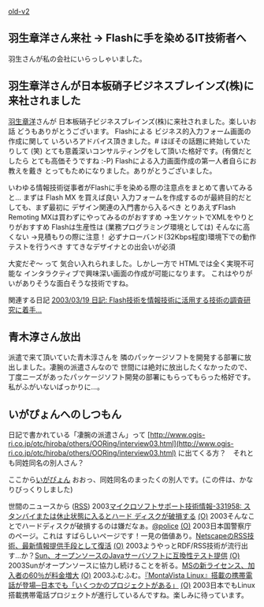 [old-v2](ig030320-orig.html)

## 羽生章洋さん来社 → Flashに手を染めるIT技術者へ

羽生さんが私の会社にいらっしゃいました。






## 羽生章洋さんが日本板硝子ビジネスブレインズ(株)に来社されました


[羽生章洋](http://d.hatena.ne.jp/habuakihiro/)さんが 日本板硝子ビジネスブレインズ(株)に来社されました。楽しいお話
どうもありがとうございます。
Flashによる ビジネス的入力フォーム画面の作成に関して いろいろアドバイス頂きました。#
ほぼその話題に終始していたりして (笑)
とても意義深いコンサルティングをして頂いた格好です。(有償だとしたら とても高価そうですね
:-P) Flashによる入力画面作成の第一人者自らにお教えを戴き とってもためになりました。ありがとうございました。

いわゆる情報技術従事者がFlashに手を染める際の注意点をまとめて書いてみると…
まずは Flash MX を買えば良い
  入力フォームを作成するのが最終目的だとしても、まず最初に デザイン関連の入門書から入るべき
  とりあえずFlash Remoting MXは買わずにやってみるのがおすすめ
  →生ソケットでXMLをやりとりがおすすめ
  Flashは生産性は (業務プログラミング環境としては) そんなに高くない
  →見積もりの際に注意！
  必ずナローバンド(32Kbps程度)環境下での動作テストを行うべき
  すてきなデザイナとの出会いが必須


大変だぞ～ って 気合い入れられました。しかし一方で HTMLでは全く実現不可能な
インタラクティブで興味深い画面の作成が可能になります。
これはやりがいがありそうな面白そうな技術ですね。

関連する日記
[2003/03/19 日記: Flash技術を情報技術に活用する技術の調査研究に着手…](ig030319.html)


## 青木淳さん放出


派遣で来て頂いていた青木淳さんを 隣のパッケージソフトを開発する部署に放出しました。凄腕の派遣さんなので
世間には絶対に放出したくなかったので、丁度ニーズがあったパッケージソフト開発の部署にもらってもらった格好です。私がふがいないばっかりに…。

## いがぴょんへのしつもん


日記で書かれている「凄腕の派遣さん」って
[http://www.ogis-ri.co.jp/otc/hiroba/others/OORing/interview03.html](http://www.ogis-ri.co.jp/otc/hiroba/others/OORing/interview03.html)
に出てくる方？　それとも同姓同名の別人さん？

ここから[いがぴょん](http://www.igapyon.jp/igapyon/diary/memo/memoigapyon.html)
おおっ、同姓同名のまったくの別人です。(この件は、かなりびっくりしました)



世間のニュースから ([RSS](ig030320-news.xml)) 2003[マイクロソフトサポート技術情報-331958: スタンバイまたは休止状態に入るとハード ディスクが破損する](http://support.microsoft.com/default.aspx?scid=kb;[LN];331958) [(O)](http://support.microsoft.com/default.aspx?scid=kb;[LN];331958) 2003そんなことでハードディスクが破損するのは嫌だなぁ。[@police](http://www.cyberpolice.go.jp/) [(O)](http://www.cyberpolice.go.jp/) 2003日本国警察庁のページ。これは すばらしいページです！一見の価値あり。[NetscapeのRSS技術、最新情報提供手段として復活](http://www.zdnet.co.jp/news/0303/21/nebt_10.html) [(O)](http://www.zdnet.co.jp/news/0303/21/nebt_10.html) 2003ようやっとRDF/RSS技術が流行出す…か？[Sun、オープンソースのJavaサーバソフトに互換性テスト提供](http://www.zdnet.co.jp/news/0303/21/nebt_11.html) [(O)](http://www.zdnet.co.jp/news/0303/21/nebt_11.html) 2003Sunがオープンソースに協力し続けることを祈る。[MSの新ライセンス、加入者の60％が料金増大](http://www.zdnet.co.jp/news/0303/21/nebt_14.html) [(O)](http://www.zdnet.co.jp/news/0303/21/nebt_14.html) 2003ふむふむ。[『MontaVista Linux』搭載の携帯電話が登場─日本でも「いくつかのプロジェクトがある」](http://linux.ascii24.com/linux/news/today/2003/03/21/642620-000.html) [(O)](http://linux.ascii24.com/linux/news/today/2003/03/21/642620-000.html) 2003日本でもLinux搭載携帯電話プロジェクトが進行しているんですね。楽しみに待っています。